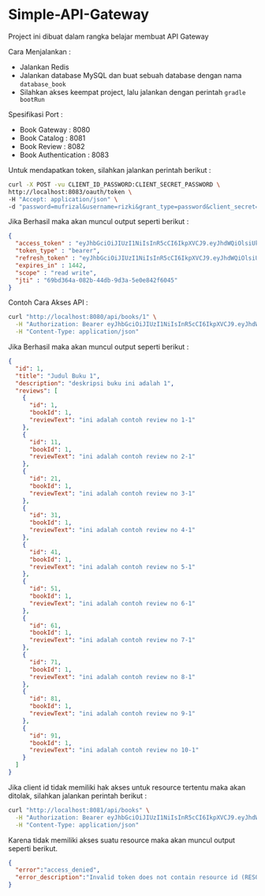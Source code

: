 # Simple-API-Gateway

Project ini dibuat dalam rangka belajar membuat API Gateway

Cara Menjalankan : 

* Jalankan Redis
* Jalankan database MySQL dan buat sebuah database dengan nama `database_book`
* Silahkan akses keempat project, lalu jalankan dengan perintah `gradle bootRun`

Spesifikasi Port :

* Book Gateway : 8080
* Book Catalog : 8081
* Book Review : 8082
* Book Authentication : 8083

Untuk mendapatkan token, silahkan jalankan perintah berikut :

```bash
curl -X POST -vu CLIENT_ID_PASSWORD:CLIENT_SECRET_PASSWORD \
http://localhost:8083/oauth/token \
-H "Accept: application/json" \
-d "password=mufrizal&username=rizki&grant_type=password&client_secret=CLIENT_SECRET_PASSWORD&client_id=CLIENT_ID_PASSWORD"
```

Jika Berhasil maka akan muncul output seperti berikut :

```json
{
  "access_token" : "eyJhbGciOiJIUzI1NiIsInR5cCI6IkpXVCJ9.eyJhdWQiOlsiUkVTT1VSQ0VfSURfR0FURVdBWSJdLCJ1c2VyX25hbWUiOiJyaXpraSIsInNjb3BlIjpbInJlYWQiLCJ3cml0ZSJdLCJleHAiOjE0OTYzMDcyOTIsImF1dGhvcml0aWVzIjpbIlJPTEVfVVNFUiJdLCJqdGkiOiI2OWJkMzY0YS0wODJiLTQ0ZGItOWQzYS01ZTBlODQyZjYwNDUiLCJjbGllbnRfaWQiOiJDTElFTlRfSURfUEFTU1dPUkQifQ.ultPrI5PQNWxPChfL4G7Ja0NhvJcjWnXWYOgts9HLXQ",
  "token_type" : "bearer",
  "refresh_token" : "eyJhbGciOiJIUzI1NiIsInR5cCI6IkpXVCJ9.eyJhdWQiOlsiUkVTT1VSQ0VfSURfR0FURVdBWSJdLCJ1c2VyX25hbWUiOiJyaXpraSIsInNjb3BlIjpbInJlYWQiLCJ3cml0ZSJdLCJhdGkiOiI2OWJkMzY0YS0wODJiLTQ0ZGItOWQzYS01ZTBlODQyZjYwNDUiLCJleHAiOjE0OTYzMDcyOTIsImF1dGhvcml0aWVzIjpbIlJPTEVfVVNFUiJdLCJqdGkiOiI3MzcwMTYyNC1jYTQ0LTRhZjItYjZlYy1jNGYzNTljOTcxZTAiLCJjbGllbnRfaWQiOiJDTElFTlRfSURfUEFTU1dPUkQifQ.1wPUJy2S7ONLzPKDhY2IvZrCiX8PSwCy6r7hxkWnczE",
  "expires_in" : 1442,
  "scope" : "read write",
  "jti" : "69bd364a-082b-44db-9d3a-5e0e842f6045"
}
```

Contoh Cara Akses API :

```bash
curl "http://localhost:8080/api/books/1" \
  -H "Authorization: Bearer eyJhbGciOiJIUzI1NiIsInR5cCI6IkpXVCJ9.eyJhdWQiOlsiUkVTT1VSQ0VfSURfR0FURVdBWSJdLCJ1c2VyX25hbWUiOiJyaXpraSIsInNjb3BlIjpbInJlYWQiLCJ3cml0ZSJdLCJleHAiOjE0OTYzMDcyOTIsImF1dGhvcml0aWVzIjpbIlJPTEVfVVNFUiJdLCJqdGkiOiI2OWJkMzY0YS0wODJiLTQ0ZGItOWQzYS01ZTBlODQyZjYwNDUiLCJjbGllbnRfaWQiOiJDTElFTlRfSURfUEFTU1dPUkQifQ.ultPrI5PQNWxPChfL4G7Ja0NhvJcjWnXWYOgts9HLXQ" \
  -H "Content-Type: application/json"
```

Jika Berhasil maka akan muncul output seperti berikut :

```json
{
  "id": 1,
  "title": "Judul Buku 1",
  "description": "deskripsi buku ini adalah 1",
  "reviews": [
    {
      "id": 1,
      "bookId": 1,
      "reviewText": "ini adalah contoh review no 1-1"
    },
    {
      "id": 11,
      "bookId": 1,
      "reviewText": "ini adalah contoh review no 2-1"
    },
    {
      "id": 21,
      "bookId": 1,
      "reviewText": "ini adalah contoh review no 3-1"
    },
    {
      "id": 31,
      "bookId": 1,
      "reviewText": "ini adalah contoh review no 4-1"
    },
    {
      "id": 41,
      "bookId": 1,
      "reviewText": "ini adalah contoh review no 5-1"
    },
    {
      "id": 51,
      "bookId": 1,
      "reviewText": "ini adalah contoh review no 6-1"
    },
    {
      "id": 61,
      "bookId": 1,
      "reviewText": "ini adalah contoh review no 7-1"
    },
    {
      "id": 71,
      "bookId": 1,
      "reviewText": "ini adalah contoh review no 8-1"
    },
    {
      "id": 81,
      "bookId": 1,
      "reviewText": "ini adalah contoh review no 9-1"
    },
    {
      "id": 91,
      "bookId": 1,
      "reviewText": "ini adalah contoh review no 10-1"
    }
  ]
}
```

Jika client id tidak memiliki hak akses untuk resource tertentu maka akan ditolak, silahkan jalankan perintah berikut :

```bash
curl "http://localhost:8081/api/books" \
  -H "Authorization: Bearer eyJhbGciOiJIUzI1NiIsInR5cCI6IkpXVCJ9.eyJhdWQiOlsiUkVTT1VSQ0VfSURfR0FURVdBWSJdLCJ1c2VyX25hbWUiOiJyaXpraSIsInNjb3BlIjpbInJlYWQiLCJ3cml0ZSJdLCJleHAiOjE0OTYzMDcyOTIsImF1dGhvcml0aWVzIjpbIlJPTEVfVVNFUiJdLCJqdGkiOiI2OWJkMzY0YS0wODJiLTQ0ZGItOWQzYS01ZTBlODQyZjYwNDUiLCJjbGllbnRfaWQiOiJDTElFTlRfSURfUEFTU1dPUkQifQ.ultPrI5PQNWxPChfL4G7Ja0NhvJcjWnXWYOgts9HLXQ" \
  -H "Content-Type: application/json"
```

Karena tidak memiliki akses suatu resource maka akan muncul output seperti berikut.

```json
{
  "error":"access_denied",
  "error_description":"Invalid token does not contain resource id (RESOURCE_ID_BOOK)"
}
```
